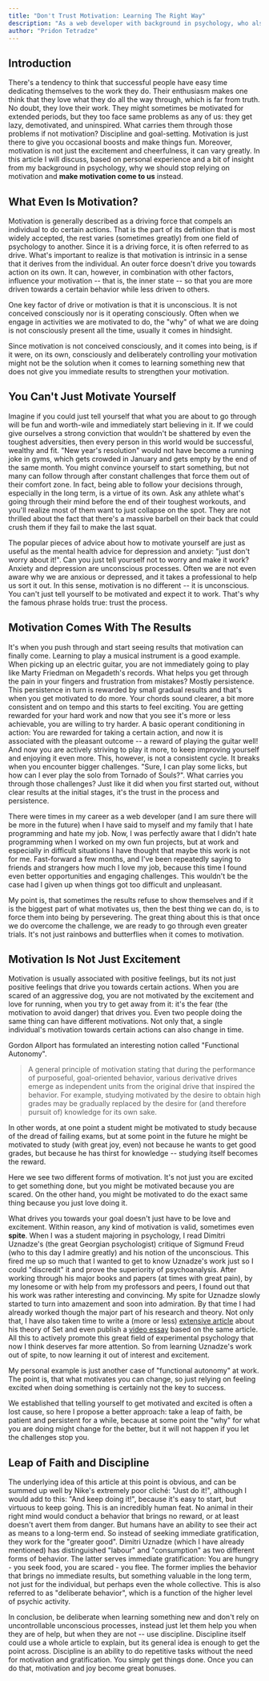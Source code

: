 ```yaml
---
title: "Don't Trust Motivation: Learning The Right Way"
description: "As a web developer with background in psychology, who also happens to teach development, I'd like to share my insight on motivation when it comes to learning tech, or any field in that matter."
author: "Pridon Tetradze"
---
```


## Introduction

There's a tendency to think that successful people have easy time dedicating themselves
to the work they do. Their enthusiasm makes one think that they love what they do all
the way through, which is far from truth. No doubt, they love their work. They might
sometimes be motivated for extended periods, but they too face same problems as any
of us: they get lazy, demotivated, and uninspired. What carries them through those
problems if not motivation? Discipline and goal-setting. Motivation is just there
to give you occasional boosts and make things fun. Moreover, motivation is not just
the excitement and cheerfulness, it can vary greatly. In this article I will discuss,
based on personal experience and a bit of insight from my background in psychology,
why we should stop relying on motivation and **make motivation come to us** instead.

## What Even Is Motivation?

Motivation is generally described as a driving force that compels an individual to
do certain actions. That is the part of its definition that is most widely accepted,
the rest varies (sometimes greatly) from one field of psychology to another.
Since it is a driving force, it is often referred to as drive. What's important
to realize is that motivation is intrinsic in a sense that it derives from the
individual. An outer force doesn't drive you towards action on its own. It can,
however, in combination with other factors, influence your motivation -- that is,
the inner state -- so that you are more driven towards a certain behavior while less
driven to others.

One key factor of drive or motivation is that it is unconscious. It is not conceived
consciously nor is it operating consciously. Often when we engage in activities we are
motivated to do, the "why" of what we are doing is not consciously present all the time,
usually it comes in hindsight.

Since motivation is not conceived consciously, and it comes into being, is if it were,
on its own, consciously and deliberately controlling your motivation might not be
the solution when it comes to learning something new that does not give you immediate
results to strengthen your motivation.

## You Can't Just Motivate Yourself

Imagine if you could just tell yourself that what you are about to go through will
be fun and worth-wile and immediately start believing in it. If we could give
ourselves a strong conviction that wouldn't be shattered by even the toughest
adversities, then every person in this world would be successful, wealthy and
fit. "New year's resolution" would not have become a running joke in gyms, which
gets crowded in January and gets empty by the end of the same month. You might
convince yourself to start something, but not many can follow through after
constant challenges that force them out of their comfort zone. In fact, being
able to follow your decisions through, especially in the long term, is a virtue
of its own. Ask any athlete what's going through their mind before the end of
their toughest workouts, and you'll realize most of them want to just collapse
on the spot. They are not thrilled about the fact that there's a massive barbell
on their back that could crush them if they fail to make the last squat.

The popular pieces of advice about how to motivate yourself are just as useful as
the mental health advice for depression and anxiety: "just don't worry about it!".
Can you just tell yourself not to worry and make it work? Anxiety and depression
are unconscious processes. Often we are not even aware why we are anxious or
depressed, and it takes a professional to help us sort it out. In this sense,
motivation is no different -- it is unconscious. You can't just tell yourself
to be motivated and expect it to work. That's why the famous phrase holds true:
trust the process.

## Motivation Comes With The Results

It's when you push through and start seeing results that motivation can finally come.
Learning to play a musical instrument is a good example. When picking up an electric
guitar, you are not immediately going to play like Marty Friedman on Megadeth's records.
What helps you get through the pain in your fingers and frustration from mistakes?
Mostly persistence. This persistence in turn is rewarded by small gradual results and
that's when you get motivated to do more. Your chords sound clearer, a bit more consistent
and on tempo and this starts to feel exciting. You are getting rewarded for your hard work
and now that you see it's more or less achievable, you are willing to try harder. A basic
operant conditioning in action: You are rewarded for taking a certain action, and now it is
associated with the pleasant outcome -- a reward of playing the guitar well! And now you
are actively striving to play it more, to keep improving yourself and enjoying it even more.
This, however, is not a consistent cycle. It breaks when you encounter bigger challenges.
"Sure, I can play some licks, but how can I ever play the solo from Tornado of Souls?".
What carries you through those challenges? Just like it did when you first started out,
without clear results at the initial stages, it's the trust in the process and persistence.

There were times in my career as a web developer (and I am sure there will be more in the future)
when I have said to myself and my family that I hate programming and hate my job. Now, I was
perfectly aware that I didn't hate programming when I worked on my own fun projects, but at work
and especially in difficult situations I have thought that maybe this work is not for me.
Fast-forward a few months, and I've been repeatedly saying to friends and strangers how much I love my
job, because this time I found even better opportunities and engaging challenges. This wouldn't
be the case had I given up when things got too difficult and unpleasant.

My point is, that sometimes the results refuse to show themselves and if it is the biggest part
of what motivates us, then the best thing we can do, is to force them into being by persevering.
The great thing about this is that once we do overcome the challenge, we are ready to go through
even greater trials. It's not just rainbows and butterflies when it comes to motivation.

## Motivation Is Not Just Excitement

Motivation is usually associated with positive feelings, but its not just positive feelings
that drive you towards certain actions. When you are scared of an aggressive dog, you are not
motivated by the excitement and love for running, when you try to get away from it: it's the fear
(the motivation to avoid danger) that drives you. Even two people doing the same thing can have
different motivations. Not only that, a single individual's motivation towards certain actions
can also change in time.

Gordon Allport has formulated an interesting notion called "Functional Autonomy".

> A general principle of motivation stating that during the performance of purposeful,
> goal-oriented behavior, various derivative drives emerge as independent units from the
> original drive that inspired the behavior. For example, studying motivated by the desire
> to obtain high grades may be gradually replaced by the desire for (and therefore pursuit of)
> knowledge for its own sake.

In other words, at one point a student might be motivated to study because of the dread of failing exams,
but at some point in the future he might be motivated to study (with great joy, even) not because he
wants to get good grades, but because he has thirst for knowledge -- studying itself becomes the reward.

Here we see two different forms of motivation. It's not just you are excited to get something done, but
you might be motivated because you are scared. On the other hand, you might be motivated to do the exact
same thing because you just love doing it.

What drives you towards your goal doesn't just have to be love and excitement. Within reason, any
kind of motivation is valid, sometimes even **spite**. When I was a student majoring in psychology,
I read Dimitri Uznadze's (the great Georgian psychologist) critique of Sigmund Freud (who to this
day I admire greatly) and his notion of the unconscious. This fired me up so much that I wanted to
get to know Uznadze's work just so I could "discredit" it and prove the superiority of psychoanalysis.
After working through his major books and papers (at times with great pain), by my lonesome or with help
from my professors and peers, I found out that his work was rather interesting and convincing. My spite for
Uznadze slowly started to turn into amazement and soon into admiration. By that time I had already
worked though the major part of his research and theory. Not only that, I have also taken time
to write a (more or less)
[extensive article](https://primordialsoup.info/articles/alternate-unconscious-uznadzes-theory-of-set/)
about his theory of Set and even publish a
[video essay](https://youtu.be/cBYW_KiY19A)
based on the same article. All this to actively promote this great field of experimental psychology
that now I think deserves far more attention. So from learning Uznadze's work out of spite, to now
learning it out of interest and excitement.

My personal example is just another case of "functional autonomy" at work. The point is, that
what motivates you can change, so just relying on feeling excited when doing something is
certainly not the key to success.

We established that telling yourself to get motivated and excited is often a lost cause, so here
I propose a better approach: take a leap of faith, be patient and persistent for a while, because
at some point the "why" for what you are doing might change for the better, but it will not happen
if you let the challenges stop you.

## Leap of Faith and Discipline

The underlying idea of this article at this point is obvious, and can be summed up well by
Nike's extremely poor cliché: "Just do it!", although I would add to this: "And keep doing it!",
because it's easy to start, but virtuous to keep going. This is an incredibly human feat.
No animal in their right mind would conduct a behavior that brings no reward, or at least
doesn't avert them from danger. But humans have an ability to see their act as means to
a long-term end. So instead of seeking immediate gratification, they work for the "greater
good". Dimitri Uznadze (which I have already mentioned) has distinguished "labour" and "consumption"
as two different forms of behavior. The latter serves immediate gratification: You are hungry -
you seek food, you are scared - you flee. The former implies the behavior that brings no immediate
results, but something valuable in the long term, not just for the individual, but perhaps
even the whole collective. This is also referred to as "deliberate behavior", which is a function
of the higher level of psychic activity.

In conclusion, be deliberate when learning something new and don't rely on uncontrollable unconscious
processes, instead just let them help you when they are of help, but when they are not -- use discipline.
Discipline itself could use a whole article to explain, but its general idea is enough to get the point
across. Discipline is an ability to do repetitive tasks without the need for motivation and gratification.
You simply get things done. Once you can do that, motivation and joy become great bonuses.
